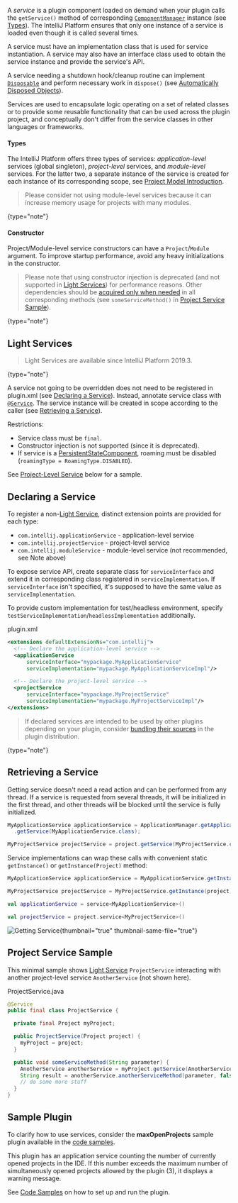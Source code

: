 [//]: # (title: Services)

<!-- Copyright 2000-2022 JetBrains s.r.o. and contributors. Use of this source code is governed by the Apache 2.0 license. -->

A _service_ is a plugin component loaded on demand when your plugin calls the `getService()` method of corresponding [`ComponentManager`](upsource:///platform/extensions/src/com/intellij/openapi/components/ComponentManager.java) instance (see [Types](#types)).
The IntelliJ Platform ensures that only one instance of a service is loaded even though it is called several times.

A service must have an implementation class that is used for service instantiation.
A service may also have an interface class used to obtain the service instance and provide the service's API.

A service needing a shutdown hook/cleanup routine can implement [`Disposable`](upsource:///platform/util/src/com/intellij/openapi/Disposable.java) and perform necessary work in `dispose()` (see [Automatically Disposed Objects](disposers.md#automatically-disposed-objects)).

Services are used to encapsulate logic operating on a set of related classes or to provide some reusable functionality that can be used across the plugin project, and conceptually don't differ from the service classes in other languages or frameworks.

#### Types
The IntelliJ Platform offers three types of services: _application-level_ services (global singleton), _project-level_ services, and _module-level_ services.
For the latter two, a separate instance of the service is created for each instance of its corresponding scope, see [Project Model Introduction](project_structure.md).

> Please consider not using module-level services because it can increase memory usage for projects with many modules.
>
{type="note"}

#### Constructor
Project/Module-level service constructors can have a `Project`/`Module` argument.
To improve startup performance, avoid any heavy initializations in the constructor.

> Please note that using constructor injection is deprecated (and not supported in [Light Services](#light-services)) for performance reasons.
> Other dependencies should be [acquired only when needed](#retrieving-a-service) in all corresponding methods (see `someServiceMethod()` in [Project Service Sample](#project-service-sample)).
>
{type="note"}

## Light Services

> Light Services are available since IntelliJ Platform 2019.3.
>
{type="note"}

A service not going to be overridden does not need to be registered in <path>plugin.xml</path> (see [Declaring a Service](#declaring-a-service)).
Instead, annotate service class with [`@Service`](upsource:///platform/core-api/src/com/intellij/openapi/components/Service.java).
The service instance will be created in scope according to the caller (see [Retrieving a Service](#retrieving-a-service)).

Restrictions:

* Service class must be `final`.
* Constructor injection is not supported (since it is deprecated).
* If service is a [PersistentStateComponent](persisting_state_of_components.md), roaming must be disabled (`roamingType = RoamingType.DISABLED`).

See [Project-Level Service](#project-service-sample) below for a sample.

## Declaring a Service

To register a non-[Light Service](#light-services), distinct extension points are provided for each type:

* `com.intellij.applicationService` - application-level service
* `com.intellij.projectService` - project-level service
* `com.intellij.moduleService` - module-level service (not recommended, see Note above)

To expose service API, create separate class for `serviceInterface` and extend it in corresponding class registered in `serviceImplementation`.
If `serviceInterface` isn't specified, it's supposed to have the same value as `serviceImplementation`.

To provide custom implementation for test/headless environment, specify `testServiceImplementation`/`headlessImplementation` additionally.

<path>plugin.xml</path>
```xml
<extensions defaultExtensionNs="com.intellij">
  <!-- Declare the application-level service -->
  <applicationService
      serviceInterface="mypackage.MyApplicationService"
      serviceImplementation="mypackage.MyApplicationServiceImpl"/>

  <!-- Declare the project-level service -->
  <projectService
      serviceInterface="mypackage.MyProjectService"
      serviceImplementation="mypackage.MyProjectServiceImpl"/>
</extensions>
```

> If declared services are intended to be used by other plugins depending on your plugin, consider [bundling their sources](bundling_plugin_openapi_sources.md) in the plugin distribution.
>
{type="note"}

## Retrieving a Service

Getting service doesn't need a read action and can be performed from any thread.
If a service is requested from several threads, it will be initialized in the first thread, and other threads will be blocked until the service is fully initialized.

<tabs>
<tab title="Java">

```java
MyApplicationService applicationService = ApplicationManager.getApplication()
  .getService(MyApplicationService.class);

MyProjectService projectService = project.getService(MyProjectService.class);
```

Service implementations can wrap these calls with convenient static `getInstance()` or `getInstance(Project)` method:

```java
MyApplicationService applicationService = MyApplicationService.getInstance();

MyProjectService projectService = MyProjectService.getInstance(project);
```

</tab>

<tab title="Kotlin">

```kotlin
val applicationService = service<MyApplicationService>()

val projectService = project.service<MyProjectService>()
```
</tab>

</tabs>

<procedure title="Getting Service Flow" initial-collapse-state="collapsed">

![Getting Service](getting_service.svg){thumbnail="true" thumbnail-same-file="true"}

</procedure>

## Project Service Sample

This minimal sample shows [Light Service](#light-services) `ProjectService` interacting with another project-level service `AnotherService` (not shown here).

<path>ProjectService.java</path>

```java
@Service
public final class ProjectService {

  private final Project myProject;

  public ProjectService(Project project) {
    myProject = project;
  }

  public void someServiceMethod(String parameter) {
    AnotherService anotherService = myProject.getService(AnotherService.class);
    String result = anotherService.anotherServiceMethod(parameter, false);
    // do some more stuff
  }
}
```

## Sample Plugin

To clarify how to use services, consider the **maxOpenProjects** sample plugin available in the [code samples](https://github.com/JetBrains/intellij-sdk-code-samples/tree/main/max_opened_projects).

This plugin has an application service counting the number of currently opened projects in the IDE.
If this number exceeds the maximum number of simultaneously opened projects allowed by the plugin (3), it displays a warning message.

See [Code Samples](code_samples.md) on how to set up and run the plugin.
